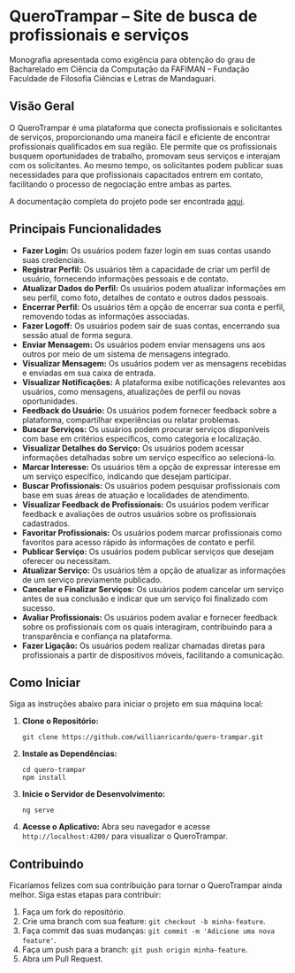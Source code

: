 # QueroTrampar – Site de busca de profissionais e serviços

Monografia apresentada como exigência para obtenção do grau de Bacharelado em Ciência da Computação da FAFIMAN – Fundação Faculdade de Filosofia Ciências e Letras de Mandaguari.

## Visão Geral

O QueroTrampar é uma plataforma que conecta profissionais e solicitantes de serviços, proporcionando uma maneira fácil e eficiente de encontrar profissionais qualificados em sua região. Ele permite que os profissionais busquem oportunidades de trabalho, promovam seus serviços e interajam com os solicitantes. Ao mesmo tempo, os solicitantes podem publicar suas necessidades para que profissionais capacitados entrem em contato, facilitando o processo de negociação entre ambas as partes.

A documentação completa do projeto pode ser encontrada [aqui](./docs/Monografia.pdf).

## Principais Funcionalidades

- **Fazer Login:** Os usuários podem fazer login em suas contas usando suas credenciais.
- **Registrar Perfil:** Os usuários têm a capacidade de criar um perfil de usuário, fornecendo informações pessoais e de contato.
- **Atualizar Dados do Perfil:** Os usuários podem atualizar informações em seu perfil, como foto, detalhes de contato e outros dados pessoais.
- **Encerrar Perfil:** Os usuários têm a opção de encerrar sua conta e perfil, removendo todas as informações associadas.
- **Fazer Logoff:** Os usuários podem sair de suas contas, encerrando sua sessão atual de forma segura.
- **Enviar Mensagem:** Os usuários podem enviar mensagens uns aos outros por meio de um sistema de mensagens integrado.
- **Visualizar Mensagem:** Os usuários podem ver as mensagens recebidas e enviadas em sua caixa de entrada.
- **Visualizar Notificações:** A plataforma exibe notificações relevantes aos usuários, como mensagens, atualizações de perfil ou novas oportunidades.
- **Feedback do Usuário:** Os usuários podem fornecer feedback sobre a plataforma, compartilhar experiências ou relatar problemas.
- **Buscar Serviços:** Os usuários podem procurar serviços disponíveis com base em critérios específicos, como categoria e localização.
- **Visualizar Detalhes do Serviço:** Os usuários podem acessar informações detalhadas sobre um serviço específico ao selecioná-lo.
- **Marcar Interesse:** Os usuários têm a opção de expressar interesse em um serviço específico, indicando que desejam participar.
- **Buscar Profissionais:** Os usuários podem pesquisar profissionais com base em suas áreas de atuação e localidades de atendimento.
- **Visualizar Feedback de Profissionais:** Os usuários podem verificar feedback e avaliações de outros usuários sobre os profissionais cadastrados.
- **Favoritar Profissionais:** Os usuários podem marcar profissionais como favoritos para acesso rápido às informações de contato e perfil.
- **Publicar Serviço:** Os usuários podem publicar serviços que desejam oferecer ou necessitam.
- **Atualizar Serviço:** Os usuários têm a opção de atualizar as informações de um serviço previamente publicado.
- **Cancelar e Finalizar Serviços:** Os usuários podem cancelar um serviço antes de sua conclusão e indicar que um serviço foi finalizado com sucesso.
- **Avaliar Profissionais:** Os usuários podem avaliar e fornecer feedback sobre os profissionais com os quais interagiram, contribuindo para a transparência e confiança na plataforma.
- **Fazer Ligação:** Os usuários podem realizar chamadas diretas para profissionais a partir de dispositivos móveis, facilitando a comunicação.

## Como Iniciar

Siga as instruções abaixo para iniciar o projeto em sua máquina local:

1. **Clone o Repositório:**
   ```
   git clone https://github.com/willianricardo/quero-trampar.git
   ```

2. **Instale as Dependências:**
   ```
   cd quero-trampar
   npm install
   ```

3. **Inicie o Servidor de Desenvolvimento:**
   ```
   ng serve
   ```

4. **Acesse o Aplicativo:**
   Abra seu navegador e acesse `http://localhost:4200/` para visualizar o QueroTrampar.

## Contribuindo

Ficaríamos felizes com sua contribuição para tornar o QueroTrampar ainda melhor. Siga estas etapas para contribuir:

1. Faça um fork do repositório.
2. Crie uma branch com sua feature: `git checkout -b minha-feature`.
3. Faça commit das suas mudanças: `git commit -m 'Adicione uma nova feature'`.
4. Faça um push para a branch: `git push origin minha-feature`.
5. Abra um Pull Request.
